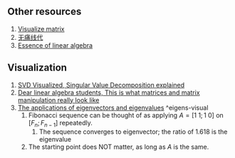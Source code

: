 ## Other resources
1. [Visualize matrix](https://youtu.be/4csuTO7UTMo)
2. [无痛线代](https://youtu.be/BS_0OgtjruY?si=wDI3aPcnGgBCG13F)
3. [Essence of linear algebra](https://youtu.be/fNk_zzaMoSs?si=ETqyAAizXfe9Vwul)

## Visualization
1. [SVD Visualized, Singular Value Decomposition explained](https://youtu.be/vSczTbgc8Rc)
2. [Dear linear algebra students, This is what matrices and matrix manipulation really look like](https://youtu.be/4csuTO7UTMo)
3. [The applications of eigenvectors and eigenvalues](https://youtu.be/i8FukKfMKCI)  ^eigens-visual
	1. Fibonacci sequence can be thought of as applying $A=[1\ 1; 1\ 0]$ on $[F_{n}; F_{n-1}]$ repeatedly. 
		1. The sequence converges to eigenvector; the ratio of 1.618 is the eigenvalue
	2.  The starting point does NOT matter, as long as $A$ is the same.